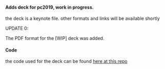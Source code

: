 #### Adds deck for pc2019, work in progress.

the deck is a keynote file. other formats and links will be available shortly

UPDATE 0:

The PDF format for the [WIP] deck was added.

#### Code

the code used for the deck can be found [here at this repo][ml_code]

[ml_code]: https://github.com/arjunkathuria/python_ml
